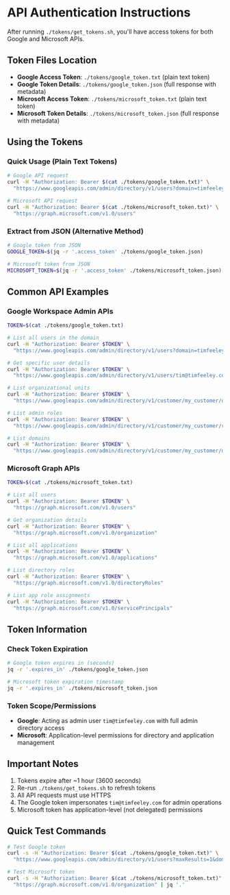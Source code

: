 # API Authentication Instructions

After running `./tokens/get_tokens.sh`, you'll have access tokens for both Google and Microsoft APIs.

## Token Files Location

- **Google Access Token**: `./tokens/google_token.txt` (plain text token)
- **Google Token Details**: `./tokens/google_token.json` (full response with metadata)
- **Microsoft Access Token**: `./tokens/microsoft_token.txt` (plain text token)
- **Microsoft Token Details**: `./tokens/microsoft_token.json` (full response with metadata)

## Using the Tokens

### Quick Usage (Plain Text Tokens)

```bash
# Google API request
curl -H "Authorization: Bearer $(cat ./tokens/google_token.txt)" \
  "https://www.googleapis.com/admin/directory/v1/users?domain=timfeeley.com"

# Microsoft API request
curl -H "Authorization: Bearer $(cat ./tokens/microsoft_token.txt)" \
  "https://graph.microsoft.com/v1.0/users"
```

### Extract from JSON (Alternative Method)

```bash
# Google token from JSON
GOOGLE_TOKEN=$(jq -r '.access_token' ./tokens/google_token.json)

# Microsoft token from JSON
MICROSOFT_TOKEN=$(jq -r '.access_token' ./tokens/microsoft_token.json)
```

## Common API Examples

### Google Workspace Admin APIs

```bash
TOKEN=$(cat ./tokens/google_token.txt)

# List all users in the domain
curl -H "Authorization: Bearer $TOKEN" \
  "https://www.googleapis.com/admin/directory/v1/users?domain=timfeeley.com"

# Get specific user details
curl -H "Authorization: Bearer $TOKEN" \
  "https://www.googleapis.com/admin/directory/v1/users/tim@timfeeley.com"

# List organizational units
curl -H "Authorization: Bearer $TOKEN" \
  "https://www.googleapis.com/admin/directory/v1/customer/my_customer/orgunits"

# List admin roles
curl -H "Authorization: Bearer $TOKEN" \
  "https://www.googleapis.com/admin/directory/v1/customer/my_customer/roles"

# List domains
curl -H "Authorization: Bearer $TOKEN" \
  "https://www.googleapis.com/admin/directory/v1/customer/my_customer/domains"
```

### Microsoft Graph APIs

```bash
TOKEN=$(cat ./tokens/microsoft_token.txt)

# List all users
curl -H "Authorization: Bearer $TOKEN" \
  "https://graph.microsoft.com/v1.0/users"

# Get organization details
curl -H "Authorization: Bearer $TOKEN" \
  "https://graph.microsoft.com/v1.0/organization"

# List all applications
curl -H "Authorization: Bearer $TOKEN" \
  "https://graph.microsoft.com/v1.0/applications"

# List directory roles
curl -H "Authorization: Bearer $TOKEN" \
  "https://graph.microsoft.com/v1.0/directoryRoles"

# List app role assignments
curl -H "Authorization: Bearer $TOKEN" \
  "https://graph.microsoft.com/v1.0/servicePrincipals"
```

## Token Information

### Check Token Expiration

```bash
# Google token expires in (seconds)
jq -r '.expires_in' ./tokens/google_token.json

# Microsoft token expiration timestamp
jq -r '.expires_in' ./tokens/microsoft_token.json
```

### Token Scope/Permissions

- **Google**: Acting as admin user `tim@timfeeley.com` with full admin directory access
- **Microsoft**: Application-level permissions for directory and application management

## Important Notes

1. Tokens expire after ~1 hour (3600 seconds)
2. Re-run `./tokens/get_tokens.sh` to refresh tokens
3. All API requests must use HTTPS
4. The Google token impersonates `tim@timfeeley.com` for admin operations
5. Microsoft token has application-level (not delegated) permissions

## Quick Test Commands

```bash
# Test Google token
curl -s -H "Authorization: Bearer $(cat ./tokens/google_token.txt)" \
  "https://www.googleapis.com/admin/directory/v1/users?maxResults=1&domain=timfeeley.com" | jq '.users[0].primaryEmail'

# Test Microsoft token
curl -s -H "Authorization: Bearer $(cat ./tokens/microsoft_token.txt)" \
  "https://graph.microsoft.com/v1.0/organization" | jq '.'
```
